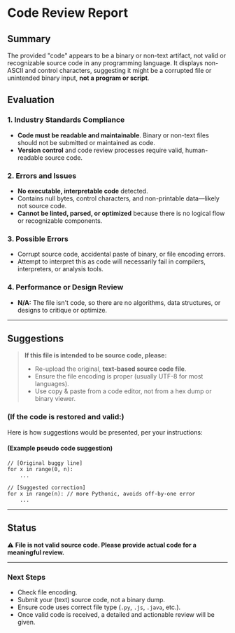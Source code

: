 # Code Review Report

## Summary

The provided "code" appears to be a binary or non-text artifact, not valid or recognizable source code in any programming language. It displays non-ASCII and control characters, suggesting it might be a corrupted file or unintended binary input, **not a program or script**.

## Evaluation

### 1. **Industry Standards Compliance**
- **Code must be readable and maintainable**. Binary or non-text files should not be submitted or maintained as code.
- **Version control** and code review processes require valid, human-readable source code.

### 2. **Errors and Issues**
- **No executable, interpretable code** detected.
- Contains null bytes, control characters, and non-printable data—likely not source code.
- **Cannot be linted, parsed, or optimized** because there is no logical flow or recognizable components.

### 3. **Possible Errors**
- Corrupt source code, accidental paste of binary, or file encoding errors.
- Attempt to interpret this as code will necessarily fail in compilers, interpreters, or analysis tools.

### 4. **Performance or Design Review**
- **N/A:** The file isn't code, so there are no algorithms, data structures, or designs to critique or optimize.


---

## Suggestions

> **If this file is intended to be source code, please:**
> - Re-upload the original, **text-based source code file**.
> - Ensure the file encoding is proper (usually UTF-8 for most languages).
> - Use copy & paste from a code editor, not from a hex dump or binary viewer.

### **(If the code is restored and valid:)**
Here is how suggestions would be presented, per your instructions:

#### (Example pseudo code suggestion)

```
// [Original buggy line]
for x in range(0, n):
    ...

// [Suggested correction]
for x in range(n): // more Pythonic, avoids off-by-one error
    ...
```

---

## **Status**

:warning: **File is not valid source code. Please provide actual code for a meaningful review.**

---

### **Next Steps**
- Check file encoding.
- Submit your (text) source code, not a binary dump.
- Ensure code uses correct file type (`.py`, `.js`, `.java`, etc.).
- Once valid code is received, a detailed and actionable review will be given.